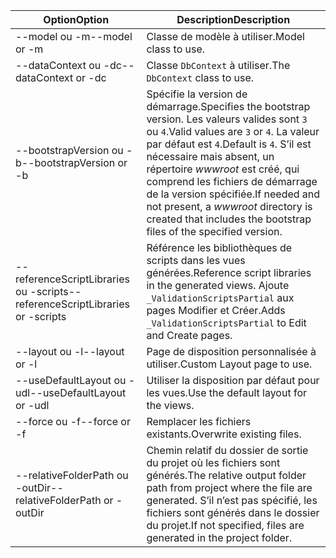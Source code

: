 <!-- Options common to Razor Pages and Controller -->
| <span data-ttu-id="a653b-101">Option</span><span class="sxs-lookup"><span data-stu-id="a653b-101">Option</span></span>               | <span data-ttu-id="a653b-102">Description</span><span class="sxs-lookup"><span data-stu-id="a653b-102">Description</span></span>|
| ----------------- | ------------ |
| <span data-ttu-id="a653b-103">--model ou -m</span><span class="sxs-lookup"><span data-stu-id="a653b-103">--model or -m</span></span>  | <span data-ttu-id="a653b-104">Classe de modèle à utiliser.</span><span class="sxs-lookup"><span data-stu-id="a653b-104">Model class to use.</span></span> |
| <span data-ttu-id="a653b-105">--dataContext ou -dc</span><span class="sxs-lookup"><span data-stu-id="a653b-105">--dataContext or -dc</span></span>  | <span data-ttu-id="a653b-106">Classe `DbContext` à utiliser.</span><span class="sxs-lookup"><span data-stu-id="a653b-106">The `DbContext` class to use.</span></span> |
| <span data-ttu-id="a653b-107">--bootstrapVersion ou -b</span><span class="sxs-lookup"><span data-stu-id="a653b-107">--bootstrapVersion or -b</span></span>  | <span data-ttu-id="a653b-108">Spécifie la version de démarrage.</span><span class="sxs-lookup"><span data-stu-id="a653b-108">Specifies the bootstrap version.</span></span> <span data-ttu-id="a653b-109">Les valeurs valides sont `3` ou `4`.</span><span class="sxs-lookup"><span data-stu-id="a653b-109">Valid values are `3` or `4`.</span></span> <span data-ttu-id="a653b-110">La valeur par défaut est `4`.</span><span class="sxs-lookup"><span data-stu-id="a653b-110">Default is `4`.</span></span> <span data-ttu-id="a653b-111">S’il est nécessaire mais absent, un répertoire *wwwroot* est créé, qui comprend les fichiers de démarrage de la version spécifiée.</span><span class="sxs-lookup"><span data-stu-id="a653b-111">If needed and not present, a *wwwroot* directory is created that includes the bootstrap files of the specified version.</span></span> |
| <span data-ttu-id="a653b-112">--referenceScriptLibraries ou -scripts</span><span class="sxs-lookup"><span data-stu-id="a653b-112">--referenceScriptLibraries or -scripts</span></span> |  <span data-ttu-id="a653b-113">Référence les bibliothèques de scripts dans les vues générées.</span><span class="sxs-lookup"><span data-stu-id="a653b-113">Reference script libraries in the generated views.</span></span> <span data-ttu-id="a653b-114">Ajoute `_ValidationScriptsPartial` aux pages Modifier et Créer.</span><span class="sxs-lookup"><span data-stu-id="a653b-114">Adds `_ValidationScriptsPartial` to Edit and Create pages.</span></span> |
| <span data-ttu-id="a653b-115">--layout ou -l</span><span class="sxs-lookup"><span data-stu-id="a653b-115">--layout or -l</span></span> | <span data-ttu-id="a653b-116">Page de disposition personnalisée à utiliser.</span><span class="sxs-lookup"><span data-stu-id="a653b-116">Custom Layout page to use.</span></span> |
| <span data-ttu-id="a653b-117">--useDefaultLayout ou -udl</span><span class="sxs-lookup"><span data-stu-id="a653b-117">--useDefaultLayout or -udl</span></span> | <span data-ttu-id="a653b-118">Utiliser la disposition par défaut pour les vues.</span><span class="sxs-lookup"><span data-stu-id="a653b-118">Use the default layout for the views.</span></span> |
| <span data-ttu-id="a653b-119">--force ou -f</span><span class="sxs-lookup"><span data-stu-id="a653b-119">--force or -f</span></span> | <span data-ttu-id="a653b-120">Remplacer les fichiers existants.</span><span class="sxs-lookup"><span data-stu-id="a653b-120">Overwrite existing files.</span></span> |
| <span data-ttu-id="a653b-121">--relativeFolderPath ou -outDir</span><span class="sxs-lookup"><span data-stu-id="a653b-121">--relativeFolderPath or -outDir</span></span> | <span data-ttu-id="a653b-122">Chemin relatif du dossier de sortie du projet où les fichiers sont générés.</span><span class="sxs-lookup"><span data-stu-id="a653b-122">The relative output folder path from project where the file are generated.</span></span> <span data-ttu-id="a653b-123">S’il n’est pas spécifié, les fichiers sont générés dans le dossier du projet.</span><span class="sxs-lookup"><span data-stu-id="a653b-123">If not specified, files are generated in the project folder.</span></span> |